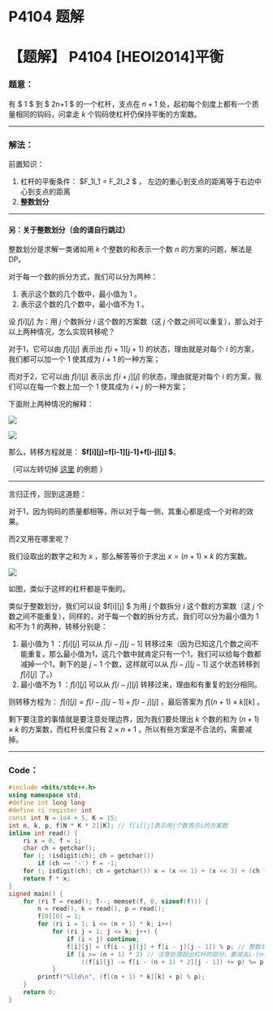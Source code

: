 # P4104 题解

# 【题解】 P4104 [HEOI2014]平衡

### 题意：

有 $ 1 $ 到 $ 2n+1 $ 的一个杠杆，支点在 $n +1$ 处，起初每个刻度上都有一个质量相同的钩码，问拿走 $k$ 个钩码使杠杆仍保持平衡的方案数。

---

### 解法：

前置知识：

1. 杠杆的平衡条件： $F_1l_1 = F_2l_2 $ ， 左边的重心到支点的距离等于右边中心到支点的距离
2. **整数划分**

---

#### 另：关于整数划分（会的请自行跳过）

整数划分是求解一类诸如用 $k$ 个整数的和表示一个数 $n$ 的方案的问题，解法是DP。

对于每一个数的拆分方式，我们可以分为两种：

1. 表示这个数的几个数中，最小值为 $1$ 。
2. 表示这个数的几个数中，最小值不为 $1$ 。

设 $f[i][j]$ 为：用 $j$ 个数拆分 $i$ 这个数的方案数（这 $j$ 个数之间可以重复），那么对于以上两种情况，怎么实现转移呢？

对于1，它可以由 $f[i][j]$ 表示出  $f[i + 1][j + 1]$ 的状态，理由就是对每个 $i$ 的方案，我们都可以加一个 $1$ 使其成为 $i+1$ 的一种方案；

而对于2，它可以由 $f[i][j]$ 表示出  $f[i + j][j]$ 的状态，理由就是对每个 $i$ 的方案，我们可以在每一个数上加一个 $1$ 使其成为 $i+j$ 的一种方案；

下面附上两种情况的解释：

![](https://cdn.luogu.com.cn/upload/image_hosting/lgbtm2ry.png)

![](https://cdn.luogu.com.cn/upload/image_hosting/xzb58m29.png)

那么，转移方程就是： **$f[i][j]=f[i-1][j-1]+f[i-j][j] $**。

（可以左转切掉 [这里](https://www.luogu.com.cn/problem/P1025) 的例题 ）

---

言归正传，回到这道题：

对于1，因为钩码的质量都相等，所以对于每一侧，其重心都是成一个对称的效果。

而2又用在哪里呢？

我们设取出的数字之和为 $x$ ，那么解答等价于求出 $x = (n+1) \times k$ 的方案数。

![](https://cdn.luogu.com.cn/upload/image_hosting/rzdcsoy3.png)

如图，类似于这样的杠杆都是平衡的。

类似于整数划分，我们可以设 $f[i][j] $ 为用 $j$ 个数拆分 $i$ 这个数的方案数（这 $j$ 个数之间不能重复），同样的，对于每一个数的拆分方式，我们可以分为最小值为 $1$ 和不为 $1$ 的两种，转移分别是：

1. 最小值为 $1$ ：$f[i][j]$ 可以从 $f[i-j][j-1]$ 转移过来（因为已知这几个数之间不能重复，那么最小值为1，这几个数中就肯定只有一个1，我们可以给每个数都减掉一个1，剩下的是 $j-1$ 个数，这样就可以从 $f[i-j][j-1]$ 这个状态转移到 $f[i][j]$ 了。)
2. 最小值不为 $1$ ：$f[i][j]$ 可以从 $f[i-j][j]$ 转移过来，理由和有重复的划分相同。

则转移方程为： $f[i][j]=f[i-j][j-1]+f[i-j][j]$ ，最后答案为 $f[(n+1) \times k][k]$ 。

剩下要注意的事情就是要注意处理边界，因为我们要处理出 $k$ 个数的和为 $(n+1)\times k$ 的方案数，而杠杆长度只有 $2\times n +1$ ，所以有些方案是不合法的，需要减掉。

---

### Code：

```cpp
#include <bits/stdc++.h>
using namespace std;
#define int long long
#define ri register int
const int N = 1e4 + 5, K = 15;
int n, k, p, f[N * K * 2][K]; // f[i][j]表示用j个数表示i的方案数
inline int read() {
    ri x = 0, f = 1;
    char ch = getchar();
    for (; !isdigit(ch); ch = getchar())
        if (ch == '-') f = -1;
    for (; isdigit(ch); ch = getchar()) x = (x << 1) + (x << 3) + (ch ^ 48);
    return f * x;
}
signed main() {
    for (ri T = read(); T--; memset(f, 0, sizeof(f))) {
        n = read(), k = read(), p = read();
        f[0][0] = 1;
        for (ri i = 1; i <= (n + 1) * k; i++)
            for (ri j = 1; j <= k; j++) {
                if (i < j) continue;
                f[i][j] = (f[i - j][j] + f[i - j][j - 1]) % p; // 整数划分
                if (i >= (n + 1) * 2) // 注意处理超出杠杆的部分，要减去i-(n+1)*2的方案数
                    ((f[i][j] -= f[i - (n + 1) * 2][j - 1]) += p) %= p;
            }
        printf("%lld\n", (f[(n + 1) * k][k] + p) % p);
    }
    return 0;
}
```